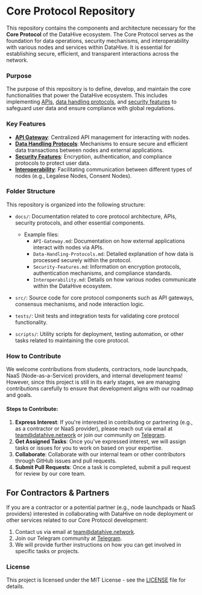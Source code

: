 # Core Protocol Repository

This repository contains the components and architecture necessary for the **Core Protocol** of the DataHive ecosystem. The Core Protocol serves as the foundation for data operations, security mechanisms, and interoperability with various nodes and services within DataHive. It is essential for establishing secure, efficient, and transparent interactions across the network.

### Purpose
The purpose of this repository is to define, develop, and maintain the core functionalities that power the DataHive ecosystem. This includes implementing [APIs](./docs/API-Gateway.md), [data handling protocols](./docs/Data-Handling-Protocols.md), and [security features](./docs/Security-Features.md) to safeguard user data and ensure compliance with global regulations.

### Key Features
- **[API Gateway](./docs/API-Gateway.md)**: Centralized API management for interacting with nodes.
- **[Data Handling Protocols](./docs/Data-Handling-Protocols.md)**: Mechanisms to ensure secure and efficient data transactions between nodes and external applications.
- **[Security Features](./docs/Security-Features.md)**: Encryption, authentication, and compliance protocols to protect user data.
- **[Interoperability](./docs/Interoperability.md)**: Facilitating communication between different types of nodes (e.g., Legalese Nodes, Consent Nodes).

### Folder Structure
This repository is organized into the following structure:

- `docs/`: Documentation related to core protocol architecture, APIs, security protocols, and other essential components.
  - Example files:
    - `API-Gateway.md`: Documentation on how external applications interact with nodes via APIs.
    - `Data-Handling-Protocols.md`: Detailed explanation of how data is processed securely within the protocol.
    - `Security-Features.md`: Information on encryption protocols, authentication mechanisms, and compliance standards.
    - `Interoperability.md`: Details on how various nodes communicate within the DataHive ecosystem.
  
- `src/`: Source code for core protocol components such as API gateways, consensus mechanisms, and node interaction logic.

- `tests/`: Unit tests and integration tests for validating core protocol functionality.

- `scripts/`: Utility scripts for deployment, testing automation, or other tasks related to maintaining the core protocol.

### How to Contribute
We welcome contributions from students, contractors, node launchpads, NaaS (Node-as-a-Service) providers, and internal development teams! However, since this project is still in its early stages, we are managing contributions carefully to ensure that development aligns with our roadmap and goals.

#### Steps to Contribute:
1. **Express Interest**: If you're interested in contributing or partnering (e.g., as a contractor or NaaS provider), please reach out via email at [team@datahive.network](mailto:team@datahive.network) or join our community on [Telegram](https://t.me/datahiveofficial).
2. **Get Assigned Tasks**: Once you've expressed interest, we will assign tasks or issues for you to work on based on your expertise.
3. **Collaborate**: Collaborate with our internal team or other contributors through GitHub issues and pull requests.
4. **Submit Pull Requests**: Once a task is completed, submit a pull request for review by our core team.

## For Contractors & Partners

If you are a contractor or a potential partner (e.g., node launchpads or NaaS providers) interested in collaborating with DataHive on node deployment or other services related to our Core Protocol development:

1. Contact us via email at [team@datahive.network](mailto:team@datahive.network).
2. Join our Telegram community at [Telegram](https://t.me/datahiveofficial).
3. We will provide further instructions on how you can get involved in specific tasks or projects.

### License
This project is licensed under the MIT License - see the [LICENSE](LICENSE) file for details.
